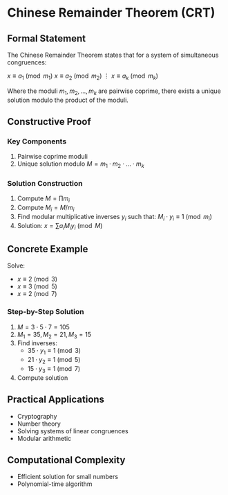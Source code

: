 # Chinese Remainder Theorem (CRT)

## Formal Statement

The Chinese Remainder Theorem states that for a system of simultaneous congruences:

$x \equiv a_1 \pmod{m_1}$
$x \equiv a_2 \pmod{m_2}$
$\vdots$
$x \equiv a_k \pmod{m_k}$

Where the moduli $m_1, m_2, ..., m_k$ are pairwise coprime, there exists a unique solution modulo the product of the moduli.

## Constructive Proof

### Key Components

1. Pairwise coprime moduli
2. Unique solution modulo $M = m_1 \cdot m_2 \cdot ... \cdot m_k$

### Solution Construction

1. Compute $M = \prod m_i$
2. Compute $M_i = M / m_i$
3. Find modular multiplicative inverses $y_i$ such that:
$M_i \cdot y_i \equiv 1 \pmod{m_i}$
4. Solution: $x = \sum a_i M_i y_i \pmod{M}$

## Concrete Example

Solve:

- $x \equiv 2 \pmod{3}$
- $x \equiv 3 \pmod{5}$
- $x \equiv 2 \pmod{7}$

### Step-by-Step Solution

1. $M = 3 \cdot 5 \cdot 7 = 105$
2. $M_1 = 35, M_2 = 21, M_3 = 15$
3. Find inverses:
    - $35 \cdot y_1 \equiv 1 \pmod{3}$
    - $21 \cdot y_2 \equiv 1 \pmod{5}$
    - $15 \cdot y_3 \equiv 1 \pmod{7}$
4. Compute solution

## Practical Applications

- Cryptography
- Number theory
- Solving systems of linear congruences
- Modular arithmetic

## Computational Complexity

- Efficient solution for small numbers
- Polynomial-time algorithm